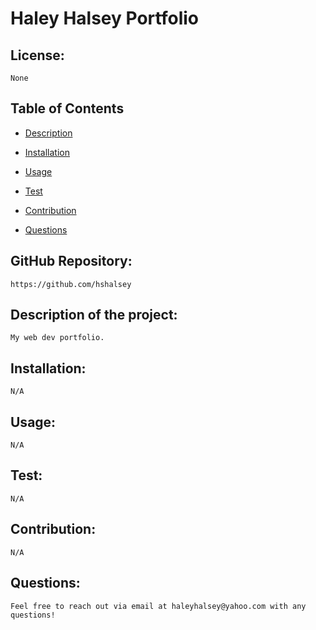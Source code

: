 # Haley Halsey Portfolio 

## License:
    
    None 

## Table of Contents 

* [Description](#description)

* [Installation](#installation)

* [Usage](#usage)

* [Test](#test)

* [Contribution](#contribution)

* [Questions](#questions)
   
## GitHub Repository:

    https://github.com/hshalsey 
    

## Description of the project:

    My web dev portfolio. 


## Installation:

    N/A 


## Usage:
    
    N/A 


## Test: 
    
    N/A


## Contribution: 
    
    N/A


## Questions: 
    
    Feel free to reach out via email at haleyhalsey@yahoo.com with any questions!